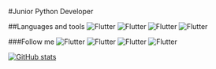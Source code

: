 #Junior Python Developer

##Languages and tools
![Flutter](https://img.shields.io/badge/-Python-090909?style=flat-square&logo=python)
![Flutter](https://img.shields.io/badge/-Flask/Django-090909?style=flat-square&logo=django)
![Flutter](https://img.shields.io/badge/-SQL-090909?style=flat-square&logo=mysql)
![Flutter](https://img.shields.io/badge/-DataScience-090909?style=flat-square&logo=appveyor)

###Follow me
![Flutter](https://img.shields.io/badge/-Facebook-090909?style=flat-square&logo=facebook)
![Flutter](https://img.shields.io/badge/-Vkontakte-090909?style=flat-square&logo=vk)
![Flutter](https://img.shields.io/badge/-Twitter-090909?style=flat-square&logo=twitter)
![Flutter](https://img.shields.io/badge/-Telegram-090909?style=flat-square&logo=telegram)

[![GitHub stats](https://github-readme-stats.vercel.app/api?username=Puzyrinwrk&show_icons=true)](https://github.com/Puzyrinwrk/github-readme-stats)
